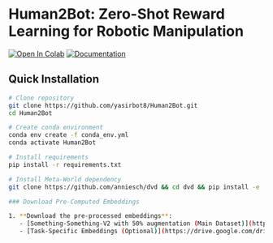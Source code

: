 # Human2Bot: Zero-Shot Reward Learning for Robotic Manipulation

[![Open In Colab](https://colab.research.google.com/assets/colab-badge.svg)](https://colab.research.google.com/github/yasirbot8/Human2Bot)
[![Documentation](https://img.shields.io/badge/docs-github.io-blue)](https://yasirbot8.github.io/Human2Bot)


## Quick Installation

```bash
# Clone repository
git clone https://github.com/yasirbot8/Human2Bot.git
cd Human2Bot

# Create conda environment
conda env create -f conda_env.yml
conda activate Human2Bot

# Install requirements
pip install -r requirements.txt

# Install Meta-World dependency
git clone https://github.com/anniesch/dvd && cd dvd && pip install -e . && cd ..

### Download Pre-Computed Embeddings

1. **Download the pre-processed embeddings**:
   - [Something-Something-V2 with 50% augmentation (Main Dataset)](https://drive.google.com/drive/folders/YOUR_MAIN_EMBEDDING_FOLDER)
   - [Task-Specific Embeddings (Optional)](https://drive.google.com/drive/folders/YOUR_TASK_SPECIFIC_FOLDER)
